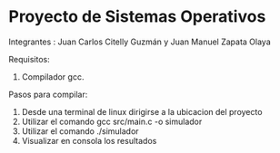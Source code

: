 # Proyecto de Sistemas Operativos

Integrantes : Juan Carlos Citelly Guzmán y Juan Manuel Zapata Olaya

Requisitos:
1. Compilador gcc.


Pasos para compilar:

1. Desde una terminal de linux dirigirse a la ubicacion del proyecto
2. Utilizar el comando gcc src/main.c -o simulador
3. Utilizar el comando ./simulador
4. Visualizar en consola los resultados
